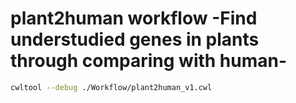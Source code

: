 # plant2human workflow -Find understudied genes in plants through comparing with human-

```bash
cwltool --debug ./Workflow/plant2human_v1.cwl
```
